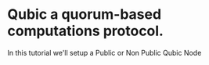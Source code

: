 # Qubic a quorum-based computations protocol.

In this tutorial we'll setup a Public or Non Public Qubic Node


